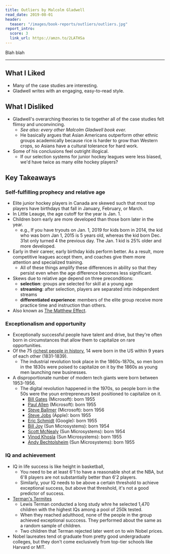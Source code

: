```yaml
---
title: Outliers by Malcolm Gladwell
read_date: 2019-08-01
header:
  teaser: "/images/book-reports/outliers/outliers.jpg"
report_intro:
  score: 3
  link_url: https://amzn.to/2LATHSa
---
```


Blah blah

<div style="clear: both;"></div>

<!--more-->

---

## What I Liked

* Many of the case studies are interesting.
* Gladwell writes with an engaging, easy-to-read style.

## What I Disliked

* Gladwell's overarching theories to tie together all of the case studies felt flimsy and unconvincing.
  * *See also: every other Malcolm Gladwell book ever.*
  * He basically argues that Asian Americans outperform other ethnic groups academically because rice is harder to grow than Western crops, so Asians have a cultural tolerance for hard work.
* Some of his conclusions feel outright illogical.
  * If our selection systems for junior hockey leagues were less biased, we'd have twice as many elite hockey players?

## Key Takeaways

### Self-fulfilling prophecy and relative age

* Elite junior hockey players in Canada are skewed such that most top players have birthdays that fall in January, February, or March.
* In Little Leauge, the age cutoff for the year is Jan. 1.
* Children born early are more developed than those born later in the year.
  * e.g., If you have tryouts on Jan. 1, 2019 for kids born in 2014, the kid who was born Jan 1, 2015 is 5 years old, whereas the kid born Dec. 31st only turned 4 the previous day. The Jan. 1 kid is 25% older and more developed.
* Early in their career, early birthday kids perform better. As a result, more competitive leagues accept them, and coaches give them more attention and specialized training.
  * All of these things amplify these differences in ability so that they persist even when the age difference becomes less significant.
* Skews due to relative age depend on three preconditions:
  * **selection**: groups are selected for skill at a young age
  * **streaming**: after selection, players are separated into independent streams
  * **differentiated experience**: members of the elite group receive more practice time and instruction than others.
* Also known as [The Matthew Effect](https://en.wikipedia.org/wiki/Matthew_effect).

### Exceptionalism and opportunity

* Exceptionally successful people have talent and drive, but they're often born in circumstances that allow them to capitalize on rare opportunities.
* Of the 75 [richest people in history](https://en.wikipedia.org/wiki/List_of_wealthiest_historical_figures), 14 were born in the US within 9 years of each other (1831-1839).
  * The industrial revolution took place in the 1860s-1870s, so men born in the 1830s were poised to capitalize on it by the 1860s as young men launching new businesses.
* A disproportionate number of modern tech giants were born between 1953-1956.
  * The digital revolution happened in the 1970s, so people born in the 50s were the youn entrepreneurs best positioned to capitalize on it.
    * [Bill Gates](https://en.wikipedia.org/wiki/Bill_Gates) (Microsoft): born 1955
    * [Paul Allen](https://en.wikipedia.org/wiki/Paul_Allen) (Microsoft): born 1955
    * [Steve Ballmer](https://en.wikipedia.org/wiki/Steve_Ballmer) (Microsoft): born 1956
    * [Steve Jobs](https://en.wikipedia.org/wiki/Steve_Jobs) (Apple): born 1955
    * [Eric Schmidt](https://en.wikipedia.org/wiki/Eric_Schmidt) (Google): born 1955
    * [Bill Joy](https://en.wikipedia.org/wiki/Bill_Joy) (Sun Microsystems): born 1954
    * [Scott McNealy](https://en.wikipedia.org/wiki/Scott_McNealy) (Sun Microsystems): born 1954
    * [Vinod Khosla](https://en.wikipedia.org/wiki/Vinod_Khosla) (Sun Microsystems): born 1955
    * [Andy Bechtolsheim](https://en.wikipedia.org/wiki/Andy_Bechtolsheim)  (Sun Microsystems): born 1955

### IQ and achievement

* IQ in life success is like height in basketball,
  * You need to be at least 6'1 to have a reasonable shot at the NBA, but 6'8 players are not substantially better than 6'2 players.
  * Similarly, your IQ needs to be above a certain threshold to achieve exceptional success, but above that threshold, it's not a good predictor of success.
* [Terman's Termites](https://en.wikipedia.org/wiki/Genetic_Studies_of_Genius)
  * Lewis Terman conducted a long study whre he selected 1,470 children with the highest IQs among a pool of 250k tested.
  * When they reached adulthood, none of the people in the group achieved exceptional succcess. They performed about the same as a random sample of children.
  * Two children that Terman rejected later went on to win Nobel prices.
* Nobel laureates tend ot graduate from pretty good undergraduate colleges, but they don't come exclusively from top-tier schools like Harvard or MIT.

